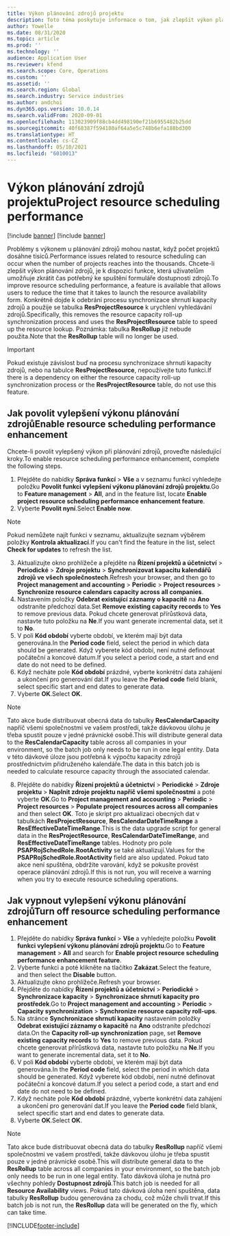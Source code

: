 ```yaml
---
title: Výkon plánování zdrojů projektu
description: Toto téma poskytuje informace o tom, jak zlepšit výkon plánování zdrojů u velkého počtu projektů.
author: Yowelle
ms.date: 08/31/2020
ms.topic: article
ms.prod: ''
ms.technology: ''
audience: Application User
ms.reviewer: kfend
ms.search.scope: Core, Operations
ms.custom: ''
ms.assetid: ''
ms.search.region: Global
ms.search.industry: Service industries
ms.author: andchoi
ms.dyn365.ops.version: 10.0.14
ms.search.validFrom: 2020-09-01
ms.openlocfilehash: 113023909f88cb4dd498190ef21b6955482b25dd
ms.sourcegitcommit: 40f68387f594180af64a5e5c748b6efa188bd300
ms.translationtype: HT
ms.contentlocale: cs-CZ
ms.lasthandoff: 05/10/2021
ms.locfileid: "6010013"
---
```

# <a name="project-resource-scheduling-performance"></a><span data-ttu-id="a7842-103">Výkon plánování zdrojů projektu</span><span class="sxs-lookup"><span data-stu-id="a7842-103">Project resource scheduling performance</span></span>

[!include [banner](../includes/banner.md)]
[!include [banner](../includes/preview-banner.md)]


<span data-ttu-id="a7842-104">Problémy s výkonem u plánování zdrojů mohou nastat, když počet projektů dosáhne tisíců.</span><span class="sxs-lookup"><span data-stu-id="a7842-104">Performance issues related to resource scheduling can occur when the number of projects reaches into the thousands.</span></span> <span data-ttu-id="a7842-105">Chcete-li zlepšit výkon plánování zdrojů, je k dispozici funkce, která uživatelům umožňuje zkrátit čas potřebný ke spuštění formuláře dostupnosti zdrojů.</span><span class="sxs-lookup"><span data-stu-id="a7842-105">To improve resource scheduling performance, a feature is available that allows users to reduce the time that it takes to launch the resource availability form.</span></span> <span data-ttu-id="a7842-106">Konkrétně dojde k odebrání procesu synchronizace shrnutí kapacity zdrojů a použije se tabulka **ResProjectResource** k urychlení vyhledávání zdrojů.</span><span class="sxs-lookup"><span data-stu-id="a7842-106">Specifically, this removes the resource capacity roll-up synchronization process and uses the **ResProjectResource** table to speed up the resource lookup.</span></span> <span data-ttu-id="a7842-107">Poznámka: tabulka **ResRollup** již nebude použita.</span><span class="sxs-lookup"><span data-stu-id="a7842-107">Note that the **ResRollup** table will no longer be used.</span></span>

> [!IMPORTANT]
> <span data-ttu-id="a7842-108">Pokud existuje závislost buď na procesu synchronizace shrnutí kapacity zdrojů, nebo na tabulce **ResProjectResource**, nepoužívejte tuto funkci.</span><span class="sxs-lookup"><span data-stu-id="a7842-108">If there is a dependency on either the resource capacity roll-up synchronization process or the **ResProjectResource** table, do not use this feature.</span></span>

## <a name="enable-resource-scheduling-performance-enhancement"></a><span data-ttu-id="a7842-109">Jak povolit vylepšení výkonu plánování zdrojů</span><span class="sxs-lookup"><span data-stu-id="a7842-109">Enable resource scheduling performance enhancement</span></span>
<span data-ttu-id="a7842-110">Chcete-li povolit vylepšený výkon při plánování zdrojů, proveďte následující kroky.</span><span class="sxs-lookup"><span data-stu-id="a7842-110">To enable resource scheduling performance enhancement, complete the following steps.</span></span>

1. <span data-ttu-id="a7842-111">Přejděte do nabídky **Správa funkcí** > **Vše** a v seznamu funkcí vyhledejte položku **Povolit funkci vylepšení výkonu plánování zdrojů projektu**.</span><span class="sxs-lookup"><span data-stu-id="a7842-111">Go to **Feature management** > **All**, and in the feature list, locate **Enable project resource scheduling performance enhancement feature**.</span></span>
2. <span data-ttu-id="a7842-112">Vyberte **Povolit nyní**.</span><span class="sxs-lookup"><span data-stu-id="a7842-112">Select **Enable now**.</span></span>

> [!NOTE]
> <span data-ttu-id="a7842-113">Pokud nemůžete najít funkci v seznamu, aktualizujte seznam výběrem položky **Kontrola aktualizací**.</span><span class="sxs-lookup"><span data-stu-id="a7842-113">If you can't find the feature in the list, select **Check for updates** to refresh the list.</span></span>

3. <span data-ttu-id="a7842-114">Aktualizujte okno prohlížeče a přejděte na **Řízení projektů a účetnictví** > **Periodické** > **Zdroje projektu** > **Synchronizovat kapacitu kalendářů zdrojů ve všech společnostech**.</span><span class="sxs-lookup"><span data-stu-id="a7842-114">Refresh your browser, and then go to **Project management and accounting** > **Periodic** > **Project resources** > **Synchronize resource calendars capacity across all companies**.</span></span>
4. <span data-ttu-id="a7842-115">Nastavením položky **Odebrat existující záznamy o kapacitě** na **Ano** odstraníte předchozí data.</span><span class="sxs-lookup"><span data-stu-id="a7842-115">Set **Remove existing capacity records** to **Yes** to remove previous data.</span></span> <span data-ttu-id="a7842-116">Pokud chcete generovat přírůstková data, nastavte tuto položku na **Ne**.</span><span class="sxs-lookup"><span data-stu-id="a7842-116">If you want generate incremental data, set it to **No**.</span></span>
5. <span data-ttu-id="a7842-117">V poli **Kód období** vyberte období, ve kterém mají být data generována.</span><span class="sxs-lookup"><span data-stu-id="a7842-117">In the **Period code** field, select the period in which data should be generated.</span></span> <span data-ttu-id="a7842-118">Když vyberete kód období, není nutné definovat počáteční a koncové datum.</span><span class="sxs-lookup"><span data-stu-id="a7842-118">If you select a period code, a start and end date do not need to be defined.</span></span>
6. <span data-ttu-id="a7842-119">Když necháte pole **Kód období** prázdné, vyberte konkrétní data zahájení a ukončení pro generování dat.</span><span class="sxs-lookup"><span data-stu-id="a7842-119">If you leave the **Period code** field blank, select specific start and end dates to generate data.</span></span>
7. <span data-ttu-id="a7842-120">Vyberte **OK**.</span><span class="sxs-lookup"><span data-stu-id="a7842-120">Select **OK**.</span></span>

 > [!NOTE]
 > <span data-ttu-id="a7842-121">Tato akce bude distribuovat obecná data do tabulky **ResCalendarCapacity** napříč všemi společnostmi ve vašem prostředí, takže dávkovou úlohu je třeba spustit pouze v jedné právnické osobě.</span><span class="sxs-lookup"><span data-stu-id="a7842-121">This will distribute general data to the **ResCalendarCapacity** table across all companies in your environment, so the batch job only needs to be run in one legal entity.</span></span> <span data-ttu-id="a7842-122">Data v této dávkové úloze jsou potřebná k výpočtu kapacity zdrojů prostřednictvím přidruženého kalendáře.</span><span class="sxs-lookup"><span data-stu-id="a7842-122">The data in this batch job is needed to calculate resource capacity through the associated calendar.</span></span>

8. <span data-ttu-id="a7842-123">Přejděte do nabídky **Řízení projektů a účetnictví** > **Periodické** > **Zdroje projektu** > **Naplnit zdroje projektu napříč všemi společnostmi** a poté vyberte **OK**.</span><span class="sxs-lookup"><span data-stu-id="a7842-123">Go to **Project management and accounting** > **Periodic** > **Project resources** > **Populate project resources across all companies** and then select **OK**.</span></span> <span data-ttu-id="a7842-124">Toto je skript pro aktualizaci obecných dat v tabulkách **ResProjectResource**, **ResCalendarDateTimeRange** a **ResEffectiveDateTimeRange**.</span><span class="sxs-lookup"><span data-stu-id="a7842-124">This is the data upgrade script for general data in the **ResProjectResource**, **ResCalendarDateTimeRange**, and **ResEffectiveDateTimeRange** tables.</span></span> <span data-ttu-id="a7842-125">Hodnoty pro pole **PSAPRojSchedRole.RootActivity** se také aktualizují.</span><span class="sxs-lookup"><span data-stu-id="a7842-125">Values for the **PSAPRojSchedRole.RootActivity** field are also updated.</span></span> <span data-ttu-id="a7842-126">Pokud tato akce není spuštěna, obdržíte varování, když se pokusíte provést operace plánování zdrojů.</span><span class="sxs-lookup"><span data-stu-id="a7842-126">If this is not run, you will receive a warning when you try to execute resource scheduling operations.</span></span>
 
## <a name="turn-off-resource-scheduling-performance-enhancement"></a><span data-ttu-id="a7842-127">Jak vypnout vylepšení výkonu plánování zdrojů</span><span class="sxs-lookup"><span data-stu-id="a7842-127">Turn off resource scheduling performance enhancement</span></span>

1. <span data-ttu-id="a7842-128">Přejděte do nabídky **Správa funkcí** > **Vše** a vyhledejte položku **Povolit funkci vylepšení výkonu plánování zdrojů projektu**.</span><span class="sxs-lookup"><span data-stu-id="a7842-128">Go to **Feature management** > **All**  and search for **Enable project resource scheduling performance enhancement feature**.</span></span>
2. <span data-ttu-id="a7842-129">Vyberte funkci a poté klikněte na tlačítko **Zakázat**.</span><span class="sxs-lookup"><span data-stu-id="a7842-129">Select the feature, and then select the **Disable** button.</span></span>
3. <span data-ttu-id="a7842-130">Aktualizujte okno prohlížeče.</span><span class="sxs-lookup"><span data-stu-id="a7842-130">Refresh your browser.</span></span>
4. <span data-ttu-id="a7842-131">Přejděte do nabídky **Řízení projektů a účetnictví** > **Periodické** > **Synchronizace kapacity** > **Synchronizace shrnutí kapacity pro prostředek**.</span><span class="sxs-lookup"><span data-stu-id="a7842-131">Go to **Project management and accounting** > **Periodic** > **Capacity synchronization** > **Synchronize resource capacity roll-ups**.</span></span>
5. <span data-ttu-id="a7842-132">Na stránce **Synchronizace shrnutí kapacity** nastavením položky **Odebrat existující záznamy o kapacitě** na **Ano** odstraníte předchozí data.</span><span class="sxs-lookup"><span data-stu-id="a7842-132">On the **Capacity roll-up synchronization** page, set **Remove existing capacity records** to **Yes** to remove previous data.</span></span> <span data-ttu-id="a7842-133">Pokud chcete generovat přírůstková data, nastavte tuto položku na **Ne**.</span><span class="sxs-lookup"><span data-stu-id="a7842-133">If you want to generate incremental data, set it to **No**.</span></span>
6. <span data-ttu-id="a7842-134">V poli **Kód období** vyberte období, ve kterém mají být data generována.</span><span class="sxs-lookup"><span data-stu-id="a7842-134">In the **Period code** field, select the period in which data should be generated.</span></span> <span data-ttu-id="a7842-135">Když vyberete kód období, není nutné definovat počáteční a koncové datum.</span><span class="sxs-lookup"><span data-stu-id="a7842-135">If you select a period code, a start and end date do not need to be defined.</span></span>
7. <span data-ttu-id="a7842-136">Když necháte pole **Kód období** prázdné, vyberte konkrétní data zahájení a ukončení pro generování dat.</span><span class="sxs-lookup"><span data-stu-id="a7842-136">If you leave the **Period code** field blank, select specific start and end dates to generate data.</span></span>
8. <span data-ttu-id="a7842-137">Vyberte **OK**.</span><span class="sxs-lookup"><span data-stu-id="a7842-137">Select **OK**.</span></span>

> [!NOTE]
> <span data-ttu-id="a7842-138">Tato akce bude distribuovat obecná data do tabulky **ResRollup** napříč všemi společnostmi ve vašem prostředí, takže dávkovou úlohu je třeba spustit pouze v jedné právnické osobě.</span><span class="sxs-lookup"><span data-stu-id="a7842-138">This will distribute general data to the **ResRollup** table across all companies in your environment, so the batch job only needs to be run in one legal entity.</span></span> <span data-ttu-id="a7842-139">Tato dávková úloha je nutná pro všechny pohledy **Dostupnost zdrojů**.</span><span class="sxs-lookup"><span data-stu-id="a7842-139">This batch job is needed for all **Resource Availability** views.</span></span> <span data-ttu-id="a7842-140">Pokud tato dávková úloha není spuštěna, data tabulky **ResRollup** budou generována za chodu, což může chvíli trvat.</span><span class="sxs-lookup"><span data-stu-id="a7842-140">If this batch job is not run, the **ResRollup** data will be generated on the fly, which can take time.</span></span>


[!INCLUDE[footer-include](../includes/footer-banner.md)]